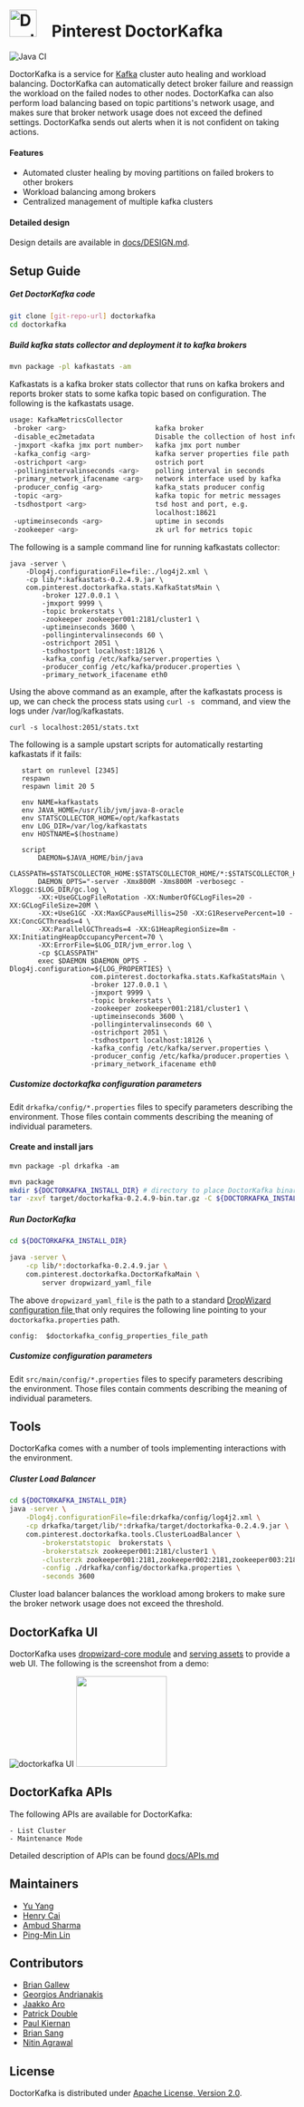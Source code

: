 #  <img src="docs/doctorkafka_logo.svg" alt="DoctorKafka logo" width="48"> &nbsp;&nbsp; Pinterest DoctorKafka

![Java CI](https://github.com/pinterest/doctorkafka/workflows/Java%20CI/badge.svg)

DoctorKafka is a service for [Kafka] cluster auto healing and workload balancing.  DoctorKafka can automatically detect broker failure and reassign the workload on the failed nodes to other nodes. DoctorKafka can also perform load balancing based on topic partitions's network usage, and makes sure that broker network usage does not exceed the defined settings. DoctorKafka sends out alerts when it is not confident on taking actions.

#### Features   

 * Automated cluster healing by moving partitions on failed brokers to other brokers
 * Workload balancing among brokers
 * Centralized management of multiple kafka clusters

#### Detailed design

Design details are available in [docs/DESIGN.md](docs/DESIGN.md).

## Setup Guide

##### Get DoctorKafka code
```sh
git clone [git-repo-url] doctorkafka
cd doctorkafka
```

##### Build kafka stats collector and deployment it to kafka brokers 

```sh
mvn package -pl kafkastats -am
```

Kafkastats is a kafka broker stats collector that runs on kafka brokers and reports broker stats
to some kafka topic based on configuration. The following is the kafkastats usage.

```sh
usage: KafkaMetricsCollector
 -broker <arg>                      kafka broker
 -disable_ec2metadata               Disable the collection of host information using ec2metadata
 -jmxport <kafka jmx port number>   kafka jmx port number
 -kafka_config <arg>                kafka server properties file path
 -ostrichport <arg>                 ostrich port
 -pollingintervalinseconds <arg>    polling interval in seconds
 -primary_network_ifacename <arg>   network interface used by kafka
 -producer_config <arg>             kafka_stats producer config
 -topic <arg>                       kafka topic for metric messages
 -tsdhostport <arg>                 tsd host and port, e.g.
                                    localhost:18621
 -uptimeinseconds <arg>             uptime in seconds
 -zookeeper <arg>                   zk url for metrics topic
```

The following is a sample command line for running kafkastats collector:

```
java -server \
    -Dlog4j.configurationFile=file:./log4j2.xml \
    -cp lib/*:kafkastats-0.2.4.9.jar \
    com.pinterest.doctorkafka.stats.KafkaStatsMain \
        -broker 127.0.0.1 \
        -jmxport 9999 \
        -topic brokerstats \
        -zookeeper zookeeper001:2181/cluster1 \
        -uptimeinseconds 3600 \
        -pollingintervalinseconds 60 \
        -ostrichport 2051 \
        -tsdhostport localhost:18126 \
        -kafka_config /etc/kafka/server.properties \
        -producer_config /etc/kafka/producer.properties \
        -primary_network_ifacename eth0
```

Using the above command as an example, after the kafkastats process is up, we can check the process stats using ```curl -s ``` command, and view the logs under /var/log/kafkastats.

```
curl -s localhost:2051/stats.txt
```

The following is a sample upstart scripts for automatically restarting kafkastats if it fails:

```description "KafkaStats"
   start on runlevel [2345]
   respawn
   respawn limit 20 5

   env NAME=kafkastats
   env JAVA_HOME=/usr/lib/jvm/java-8-oracle
   env STATSCOLLECTOR_HOME=/opt/kafkastats
   env LOG_DIR=/var/log/kafkastats
   env HOSTNAME=$(hostname)

   script
       DAEMON=$JAVA_HOME/bin/java
       CLASSPATH=$STATSCOLLECTOR_HOME:$STATSCOLLECTOR_HOME/*:$STATSCOLLECTOR_HOME/lib/*
       DAEMON_OPTS="-server -Xmx800M -Xms800M -verbosegc -Xloggc:$LOG_DIR/gc.log \
       -XX:+UseGCLogFileRotation -XX:NumberOfGCLogFiles=20 -XX:GCLogFileSize=20M \
       -XX:+UseG1GC -XX:MaxGCPauseMillis=250 -XX:G1ReservePercent=10 -XX:ConcGCThreads=4 \
       -XX:ParallelGCThreads=4 -XX:G1HeapRegionSize=8m -XX:InitiatingHeapOccupancyPercent=70 \
       -XX:ErrorFile=$LOG_DIR/jvm_error.log \
       -cp $CLASSPATH"
       exec $DAEMON $DAEMON_OPTS -Dlog4j.configuration=${LOG_PROPERTIES} \
                    com.pinterest.doctorkafka.stats.KafkaStatsMain \
                    -broker 127.0.0.1 \
                    -jmxport 9999 \
                    -topic brokerstats \
                    -zookeeper zookeeper001:2181/cluster1 \
                    -uptimeinseconds 3600 \
                    -pollingintervalinseconds 60 \
                    -ostrichport 2051 \
                    -tsdhostport localhost:18126 \
                    -kafka_config /etc/kafka/server.properties \
                    -producer_config /etc/kafka/producer.properties \
                    -primary_network_ifacename eth0
```


##### Customize doctorkafka configuration parameters

Edit `drkafka/config/*.properties` files to specify parameters describing the environment. Those files contain
comments describing the meaning of individual parameters.


#### Create and install jars

```
mvn package -pl drkafka -am 
```

```sh
mvn package
mkdir ${DOCTORKAFKA_INSTALL_DIR} # directory to place DoctorKafka binaries in.
tar -zxvf target/doctorkafka-0.2.4.9-bin.tar.gz -C ${DOCTORKAFKA_INSTALL_DIR}
```

##### Run DoctorKafka
```sh
cd ${DOCTORKAFKA_INSTALL_DIR}

java -server \
    -cp lib/*:doctorkafka-0.2.4.9.jar \
    com.pinterest.doctorkafka.DoctorKafkaMain \
        server dropwizard_yaml_file
```

The above `dropwizard_yaml_file` is the path to a standard [DropWizard configuration file ](https://www.dropwizard.io/1.0.0/docs/manual/configuration.html)
that only requires the following line pointing to your `doctorkafka.properties` path.

```
config:  $doctorkafka_config_properties_file_path
```

##### Customize configuration parameters

Edit `src/main/config/*.properties` files to specify parameters describing the environment.
Those files contain comments describing the meaning of individual parameters.


## Tools
DoctorKafka comes with a number of tools implementing interactions with the environment.

##### Cluster Load Balancer

```bash
cd ${DOCTORKAFKA_INSTALL_DIR}
java -server \
    -Dlog4j.configurationFile=file:drkafka/config/log4j2.xml \
    -cp drkafka/target/lib/*:drkafka/target/doctorkafka-0.2.4.9.jar \
    com.pinterest.doctorkafka.tools.ClusterLoadBalancer \
        -brokerstatstopic  brokerstats \
        -brokerstatszk zookeeper001:2181/cluster1 \
        -clusterzk zookeeper001:2181,zookeeper002:2181,zookeeper003:2181/cluster2 \
        -config ./drkafka/config/doctorkafka.properties \
        -seconds 3600
```
Cluster load balancer balances the workload among brokers to make sure the broker network
usage does not exceed the threshold.


## DoctorKafka UI 

DoctorKafka uses [dropwizard-core module](https://www.dropwizard.io/1.3.5/docs/manual/core.html) and [serving assets](https://www.dropwizard.io/1.3.5/docs/manual/core.html#serving-assets) to provide a web UI. The following is the screenshot from a demo:

![doctorkafka UI](docs/doctorkafka_ui.png)
<img src="docs/doctorkafka_ui.png" width="160">

## DoctorKafka APIs

The following APIs are available for DoctorKafka:

    - List Cluster
    - Maintenance Mode

Detailed description of APIs can be found [docs/APIs.md](docs/APIs.md)

## Maintainers
  * [Yu Yang](https://github.com/yuyang08)
  * [Henry Cai](https://github.com/HenryCaiHaiying)
  * [Ambud Sharma](https://github.com/ambud)
  * [Ping-Min Lin](https://github.com/kabochya)

## Contributors
  * [Brian Gallew](https://github.com/BrianGallew)
  * [Georgios Andrianakis](https://github.com/geoand)
  * [Jaakko Aro](https://github.com/jaakkoo)
  * [Patrick Double](https://github.com/double16)
  * [Paul Kiernan](https://github.com/paulkiernan)
  * [Brian Sang](https://github.com/Baisang)
  * [Nitin Agrawal](https://github.com/nitin456)

## License

DoctorKafka is distributed under [Apache License, Version 2.0](http://www.apache.org/licenses/LICENSE-2.0.html).

[Kafka]:http://kafka.apache.org/
[Ostrich]: https://github.com/twitter/ostrich
[OpenTSDB]: http://opentsdb.net/
[statsD]: https://github.com/etsy/statsd/
